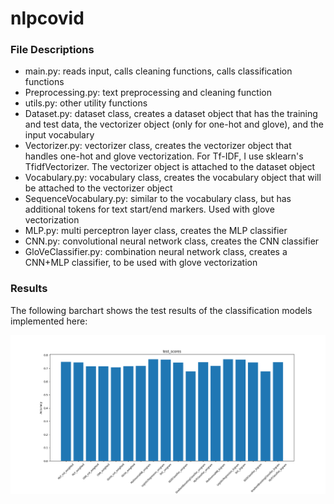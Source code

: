 # nlpcovid

### File Descriptions

* main.py: reads input, calls cleaning functions, calls classification functions
* Preprocessing.py: text preprocessing and cleaning function
* utils.py: other utility functions
* Dataset.py: dataset class, creates a dataset object that has the training and test data, the vectorizer object (only for one-hot and glove), and the input vocabulary  
* Vectorizer.py: vectorizer class, creates the vectorizer object that handles one-hot and glove vectorization. For Tf-IDF, I use sklearn's TfidfVectorizer. The vectorizer object is attached to the dataset object
* Vocabulary.py: vocabulary class, creates the vocabulary object that will be attached to the vectorizer object
* SequenceVocabulary.py: similar to the vocabulary class, but has additional tokens for text start/end markers. Used with glove vectorization
* MLP.py: multi perceptron layer class, creates the MLP classifier
* CNN.py: convolutional neural network class, creates the CNN classifier
* GloVeClassifier.py: combination neural network class, creates a CNN+MLP classifier, to be used with glove vectorization

### Results

The following barchart shows the test results of the classification models implemented here:

![alt text](./results/test_accuracies.png)

